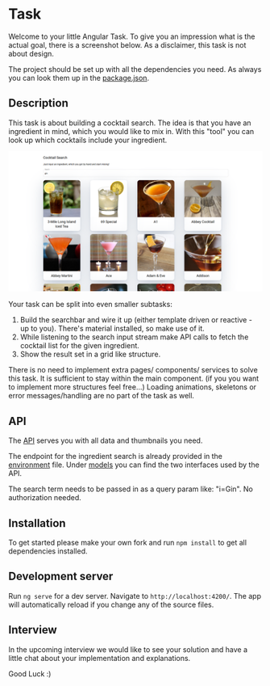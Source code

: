 # Task

Welcome to your little Angular Task. 
To give you an impression what is the actual goal, there is a screenshot below. As a disclaimer, this task is not about design. 

The project should be set up with all the dependencies you need.
As always you can look them up in the [package.json](package.json).

## Description
This task is about building a cocktail search. The idea is that you have an ingredient in mind, which you would like to mix in. With this "tool" you can look up which cocktails include your ingredient.

![alt text](task.png)

Your task can be split into even smaller subtasks:
1. Build the searchbar and wire it up (either template driven or reactive - up to you). There's material installed, so make use of it.
2. While listening to the search input stream make API calls to fetch the cocktail list for the given ingredient.
3. Show the result set in a grid like structure.

There is no need to implement extra pages/ components/ services to solve this task. It is sufficient to stay within the main component.
(if you you want to implement more structures feel free...)
Loading animations, skeletons or error messages/handling are no part of the task as well.

## API
The [API](https://www.thecocktaildb.com/api.php) serves you with all data and thumbnails you need.

The endpoint for the ingredient search is already provided in the [environment](src/environments/environment.ts) file. Under [models](src/models/) you can find the two interfaces used by the API.

The search term needs to be passed in as a query param like: "i=Gin". No authorization needed.

## Installation

To get started please make your own fork and run `npm install` to get all dependencies installed.

## Development server

Run `ng serve` for a dev server. Navigate to `http://localhost:4200/`. The app will automatically reload if you change any of the source files.

## Interview

In the upcoming interview we would like to see your solution and have a little chat about your implementation and explanations.

Good Luck :)
